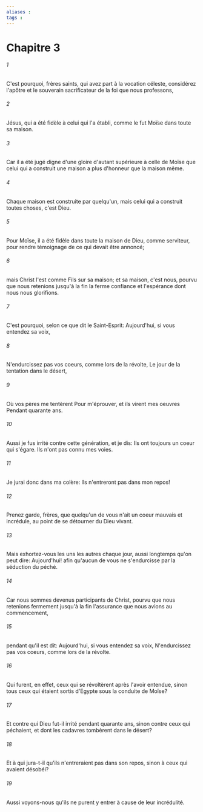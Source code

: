 ```yaml
---
aliases : 
tags : 
---
```


# Chapitre 3

###### 1
C'est pourquoi, frères saints, qui avez part à la vocation céleste, considérez l'apôtre et le souverain sacrificateur de la foi que nous professons,
###### 2
Jésus, qui a été fidèle à celui qui l'a établi, comme le fut Moïse dans toute sa maison.
###### 3
Car il a été jugé digne d'une gloire d'autant supérieure à celle de Moïse que celui qui a construit une maison a plus d'honneur que la maison même.
###### 4
Chaque maison est construite par quelqu'un, mais celui qui a construit toutes choses, c'est Dieu.
###### 5
Pour Moïse, il a été fidèle dans toute la maison de Dieu, comme serviteur, pour rendre témoignage de ce qui devait être annoncé;
###### 6
mais Christ l'est comme Fils sur sa maison; et sa maison, c'est nous, pourvu que nous retenions jusqu'à la fin la ferme confiance et l'espérance dont nous nous glorifions.
###### 7
C'est pourquoi, selon ce que dit le Saint-Esprit: Aujourd'hui, si vous entendez sa voix,
###### 8
N'endurcissez pas vos coeurs, comme lors de la révolte, Le jour de la tentation dans le désert,
###### 9
Où vos pères me tentèrent Pour m'éprouver, et ils virent mes oeuvres Pendant quarante ans.
###### 10
Aussi je fus irrité contre cette génération, et je dis: Ils ont toujours un coeur qui s'égare. Ils n'ont pas connu mes voies.
###### 11
Je jurai donc dans ma colère: Ils n'entreront pas dans mon repos!
###### 12
Prenez garde, frères, que quelqu'un de vous n'ait un coeur mauvais et incrédule, au point de se détourner du Dieu vivant.
###### 13
Mais exhortez-vous les uns les autres chaque jour, aussi longtemps qu'on peut dire: Aujourd'hui! afin qu'aucun de vous ne s'endurcisse par la séduction du péché.
###### 14
Car nous sommes devenus participants de Christ, pourvu que nous retenions fermement jusqu'à la fin l'assurance que nous avions au commencement,
###### 15
pendant qu'il est dit: Aujourd'hui, si vous entendez sa voix, N'endurcissez pas vos coeurs, comme lors de la révolte.
###### 16
Qui furent, en effet, ceux qui se révoltèrent après l'avoir entendue, sinon tous ceux qui étaient sortis d'Egypte sous la conduite de Moïse?
###### 17
Et contre qui Dieu fut-il irrité pendant quarante ans, sinon contre ceux qui péchaient, et dont les cadavres tombèrent dans le désert?
###### 18
Et à qui jura-t-il qu'ils n'entreraient pas dans son repos, sinon à ceux qui avaient désobéi?
###### 19
Aussi voyons-nous qu'ils ne purent y entrer à cause de leur incrédulité.
